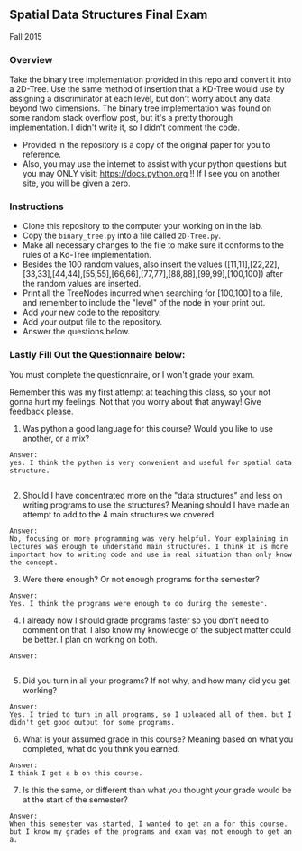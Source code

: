 ## Spatial Data Structures Final Exam
Fall 2015

### Overview

Take the binary tree implementation provided in this repo and convert it into a 2D-Tree. Use the same
method of insertion that a KD-Tree would use by assigning a discriminator at each level, but don't worry
about any data beyond two dimensions. The binary tree implementation was found on some random stack overflow
post, but it's a pretty thorough implementation. I didn't write it, so I didn't comment the code.

- Provided in the repository is a copy of the original paper for you to reference.
- Also, you may use the internet to assist with your python questions but you may ONLY visit: https://docs.python.org !! If I see you on another site, you will be given a zero.

### Instructions

- Clone this repository to the computer your working on in the lab.
- Copy the `binary_tree.py` into a file called `2D-Tree.py`.
- Make all necessary changes to the file to make sure it conforms to the rules of a Kd-Tree implementation.
- Besides the 100 random values, also insert the values ([11,11],[22,22],[33,33],[44,44],[55,55],[66,66],[77,77],[88,88],[99,99],[100,100]) after the random values are inserted.
- Print all the TreeNodes incurred when searching for [100,100] to a file, and remember to include the "level" of the node in your print out.
- Add your new code to the repository.
- Add your output file to the repository.
- Answer the questions below.


### Lastly Fill Out the Questionnaire below:

You must complete the questionnaire, or I won't grade your exam.

Remember this was my first attempt at teaching this class, so your not gonna hurt my feelings. Not that you
worry about that anyway! Give feedback please.

 1. Was python a good language for this course? Would you like to use another, or a mix?

 ```
 Answer:
 yes. I think the python is very convenient and useful for spatial data structure.


 ```



 2. Should I have concentrated more on the "data structures" and less on writing programs to use the structures? Meaning should I have made an attempt to add to the 4 main structures we covered.

  ```
 Answer:
 No, focusing on more programming was very helpful. Your explaining in lectures was enough to understand main structures. I think it is more important how to writing code and use in real situation than only know the concept.

 ```



 3. Were there enough? Or not enough programs for the semester?


  ```
 Answer:
 Yes. I think the programs were enough to do during the semester.

 ```



 4. I already now I should grade programs faster so you don't need to comment on that. I also know my knowledge of the subject matter could be better. I plan on working on both.

  ```
 Answer:


 ```



 5. Did you turn in all your programs? If not why, and how many did you get working?


  ```
 Answer:
 Yes. I tried to turn in all programs, so I uploaded all of them. but I didn't get good output for some programs.

 ```



 6. What is your assumed grade in this course? Meaning based on what you completed, what do you think you earned.


  ```
 Answer:
 I think I get a b on this course.

 ```



 7. Is this the same, or different than what you thought your grade would be at the start of the semester?

 ```
 Answer:
 When this semester was started, I wanted to get an a for this course. but I know my grades of the programs and exam was not enough to get an a.

 ```
